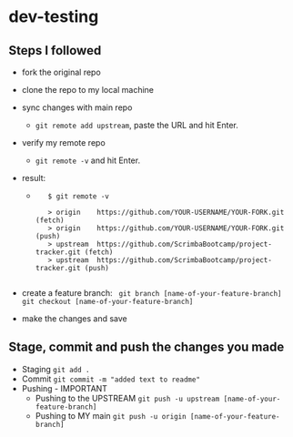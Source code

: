 # dev-testing

## Steps I followed

- fork the original repo
- clone the repo to my local machine
- sync changes with main repo
  - `git remote add upstream`, paste the URL and hit Enter.
- verify my remote repo
  - `git remote -v` and hit Enter.
- result:

  - ```
       $ git remote -v

       > origin    https://github.com/YOUR-USERNAME/YOUR-FORK.git (fetch)
       > origin    https://github.com/YOUR-USERNAME/YOUR-FORK.git (push)
       > upstream  https://github.com/ScrimbaBootcamp/project-tracker.git (fetch)
       > upstream  https://github.com/ScrimbaBootcamp/project-tracker.git (push)
    ```

  ```

  ```

- create a feature branch:
  ` git branch [name-of-your-feature-branch]
  git checkout [name-of-your-feature-branch]`
- make the changes and save

## Stage, commit and push the changes you made

- Staging `git add .`
- Commit `git commit -m "added text to readme"`
- Pushing - IMPORTANT
  - Pushing to the UPSTREAM
    `git push -u upstream [name-of-your-feature-branch]`
  - Pushing to MY main
    `git push -u origin [name-of-your-feature-branch]`
